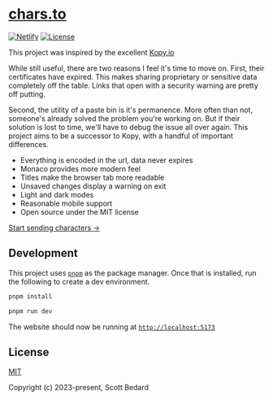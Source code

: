 # [chars.to](https://chars.to)

[![Netlify](https://img.shields.io/netlify/cd0b4a1b-921b-4d5f-902a-7fe84a963ab3)](https://chars.to)
[![License](https://img.shields.io/github/license/scottbedard/chars.to?color=blue)](https://github.com/scottbedard/chars.to/blob/main/LICENSE)

This project was inspired by the excellent [Kopy.io](https://kopy.io)

While still useful, there are two reasons I feel it's time to move on. First, their certificates have expired. This makes sharing proprietary or sensitive data completely off the table. Links that open with a security warning are pretty off putting.

Second, the utility of a paste bin is it's permanence. More often than not, someone's already solved the problem you're working on. But if their solution is lost to time, we'll have to debug the issue all over again. This project aims to be a successor to Kopy, with a handful of important differences.

- Everything is encoded in the url, data never expires
- Monaco provides more modern feel
- Titles make the browser tab more readable
- Unsaved changes display a warning on exit
- Light and dark modes
- Reasonable mobile support
- Open source under the MIT license

[Start sending characters &rarr;](https://chars.to)

## Development

This project uses [`pnpm`](https://pnpm.io/installation) as the package manager. Once that is installed, run the following to create a dev environment.

```sh
pnpm install

pnpm run dev
```

The website should now be running at [`http://localhost:5173`](http://localhost:5173/)

## License

[MIT](https://github.com/scottbedard/chars.to/blob/main/LICENSE)

Copyright (c) 2023-present, Scott Bedard

